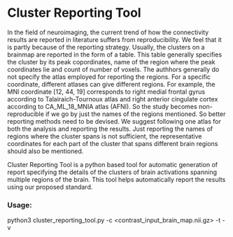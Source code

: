 # Cluster Reporting Tool

In the field of neuroimaging, the current trend of how the connectivity results are reported in literature suffers from reproducibility.  We feel that it is partly because of the reporting strategy. Usually, the clusters on a brainmap are reported in the form of a table. This table generally specifies the cluster by its peak copordinates, name of the region where the peak coordinates lie and count of number of voxels. The authhors generally do not specify the atlas employed for reporting the regions. For a specific coordinate, different atlases can give different regions. For example, the MNI coordinate [12, 44, 19] corresponds to  right medial frontal gyrus according to Talairaich-Tournoux atlas and right anterior cingulate cortex according to CA_ML_18_MNIA atlas (AFNI). So the study becomes non-reproducible if we go by just the names of the regions mentioned. So better reporting methods need to be devised. We suggest following one atlas for both the analysis and reporting the results. Just reporting the names of regions where the cluster spans is not sufficient, the representative coordinates for each part of the cluster that spans different brain regions should also be mentioned.

Cluster Reporting Tool is a python based tool for automatic generation of report specifying the details of the clusters of brain activations spanning multiple regions of the brain. This tool helps automatically report the results using our proposed standard.

### Usage:

python3 cluster_reporting_tool.py -c <contrast_input_brain_map.nii.gz> -t <threshold> -v <volume number>




